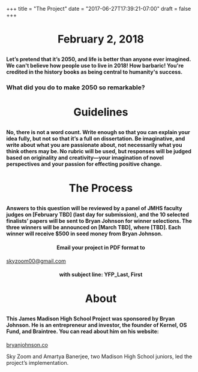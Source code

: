 +++
title = "The Project"
date = "2017-06-27T17:39:21-07:00"
draft = false
+++

<h1><p align="center">February 2, 2018</p></h1>

<h4>Let’s pretend that it’s 2050, and life is better than anyone ever imagined. We can't believe how people use to live in 2018! How barbaric! You're credited in the history books as being central to humanity's success. </h4> 

<h3>What did you do to make 2050 so remarkable?</h3> 

 <h1><p align="center">Guidelines</p></h1> 

<h4>No, there is not a word count. Write enough so that you can explain your idea fully, but not so that it’s a full on dissertation. Be imaginative, and write about what you are passionate about, not necessarily what you think others may be. No rubric will be used, but responses will be judged based on originality and creativity—your imagination of novel perspectives and your passion for effecting positive change.</h4> 

<h1><p align="center"> The Process </p></h1> 

<h4>Answers to this question will be reviewed by a panel of JMHS faculty judges on [February TBD] (last day for submission), and the 10 selected finalists’ papers will be sent to Bryan Johnson for winner selections. The three winners will be announced on [March TBD], where [TBD]. Each winner will receive $500 in seed money from Bryan Johnson. </h4>



<h4><p align="center">Email your project in PDF format to</p></h4> 

[skyzoom00@gmail.com](mailto:skyzoom00@gmail.com)


<h4><p align="center"> with subject line: 
YFP_Last, First


</p></h4> 

<h1><p align="center"> About </p></h1> 

<h4>This James Madison High School Project was sponsored by Bryan Johnson. He is an entrepreneur and investor, the founder of Kernel, OS Fund, and Braintree. You can read about him on his website:</h4>

[bryanjohnson.co](https://bryanjohnson.co/)


Sky Zoom and Amartya Banerjee, two Madison High School juniors, led the project’s implementation. </h4> 

